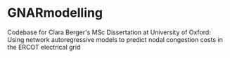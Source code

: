 # GNARmodelling
Codebase for Clara Berger's MSc Dissertation at University of Oxford: Using network autoregressive models to predict nodal congestion costs in the ERCOT electrical grid
